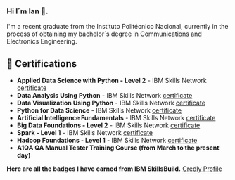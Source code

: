### Hi I´m Ian 👋. 
I'm a recent graduate from the Instituto Politécnico Nacional, currently in the process of obtaining my bachelor´s degree in Communications and Electronics Engineering.
<!--
**P-Illescas-I-L/P-Illescas-I-L** is a ✨ _special_ ✨ repository because its `README.md` (this file) appears on your GitHub profile.

Here are some ideas to get you started:

- 🔭 I’m currently working on ...
- 🌱 I’m currently learning ...
- 👯 I’m looking to collaborate on ...
- 🤔 I’m looking for help with ...
- 💬 Ask me about ...
- 📫 How to reach me: ...
- 😄 Pronouns: ...
- ⚡ Fun fact: ...
-->
## 📝 Certifications

- **Applied Data Science with Python - Level 2** - IBM Skills Network [certificate](https://www.credly.com/badges/f3a87756-f2f1-43b2-8e05-fcf9b84a25de/public_url)
- **Data Analysis Using Python** - IBM Skills Network [certificate](https://www.credly.com/badges/478d2bd6-27d7-4195-ae8d-742e55df368f/public_url)
- **Data Visualization Using Python** - IBM Skills Network [certificate](https://www.credly.com/earner/earned/badge/ae51b631-8f71-43a0-9b01-4dc04e613ac0)
- **Python for Data Science** - IBM Skills Network [certificate](https://www.credly.com/earner/earned/badge/dad0863b-d21f-4982-94d2-5594bdb79e17)
- **Artificial Intelligence Fundamentals** - IBM Skills Network [certificate](https://www.credly.com/earner/earned/badge/6537a86e-0171-47c9-b307-8e74e2ac5804)
- **Big Data Foundations - Level 2** - IBM Skills Network [certificate](https://www.credly.com/badges/361e8828-d727-4cb0-941c-8f8f0c3e4b91/public_url)
- **Spark - Level 1** - IBM Skills Network [certificate](https://www.credly.com/badges/dd9748c8-c6ce-462e-a99b-16ac8390289e/public_url)
- **Hadoop Foundations - Level 1**  - IBM Skills Network [certificate](https://www.credly.com/badges/ad8fe5ff-4323-4cf6-aee3-d8d05f0269cf/public_url)
- **A1QA QA Manual Tester Training Course (from March to the present day)**

**Here are all the badges I have earned from IBM SkillsBuild.** [Credly Profile](https://www.credly.com/users/ian-luis-perez-illescas)


